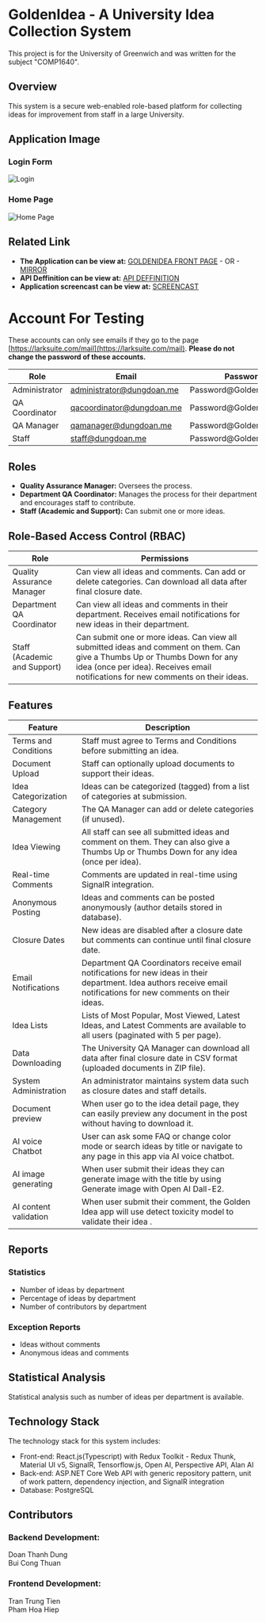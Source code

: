 # GoldenIdea - A University Idea Collection System

This project is for the University of Greenwich and was written for the subject "COMP1640".

## Overview

This system is a secure web-enabled role-based platform for collecting ideas for improvement from staff in a large University.

## Application Image

### Login Form
![Login](https://user-images.githubusercontent.com/105436645/229393213-633020a1-9c5a-4cce-9365-97f599028503.png)

### Home Page
![Home Page](https://user-images.githubusercontent.com/97430041/229363819-55ab0d6f-ceee-4c3b-b460-87b23ffd50ab.png)

## Related Link

- **The Application can be view at:** [GOLDENIDEA FRONT PAGE](https://goldenidea.dungdoan.me/) - OR - [MIRROR](https://golden-idea-comp-1640.vercel.app/)
- **API Deffinition can be view at:** [API DEFFINITION](https://goldenidea.azurewebsites.net/swagger/index.html)
- **Application screencast can be view at:** [SCREENCAST](https://youtu.be/JFjaqxtrjbM)

# Account For Testing

These accounts can only see emails if they go to the page [https://larksuite.com/mail](https://larksuite.com/mail). **Please do not change the password of these accounts.**

| Role | Email | Password |
| --- | --- | --- |
| Administrator | administrator@dungdoan.me | Password@GoldenIdea2023 |
| QA Coordinator | qacoordinator@dungdoan.me | Password@GoldenIdea2023 |
| QA Manager | qamanager@dungdoan.me | Password@GoldenIdea2023 |
| Staff | staff@dungdoan.me | Password@GoldenIdea2023 |

## Roles

- **Quality Assurance Manager:** Oversees the process.
- **Department QA Coordinator:** Manages the process for their department and encourages staff to contribute.
- **Staff (Academic and Support):** Can submit one or more ideas.

## Role-Based Access Control (RBAC)

| Role                         | Permissions                                                                                                                                                                                                     |
| ---------------------------- | --------------------------------------------------------------------------------------------------------------------------------------------------------------------------------------------------------------- |
| Quality Assurance Manager    | Can view all ideas and comments. Can add or delete categories. Can download all data after final closure date.                                                                                                  |
| Department QA Coordinator    | Can view all ideas and comments in their department. Receives email notifications for new ideas in their department.                                                                                            |
| Staff (Academic and Support) | Can submit one or more ideas. Can view all submitted ideas and comment on them. Can give a Thumbs Up or Thumbs Down for any idea (once per idea). Receives email notifications for new comments on their ideas. |

## Features

| Feature               | Description                                                                                                                                                         |
| --------------------- | ------------------------------------------------------------------------------------------------------------------------------------------------------------------- |
| Terms and Conditions  | Staff must agree to Terms and Conditions before submitting an idea.                                                                                                 |
| Document Upload       | Staff can optionally upload documents to support their ideas.                                                                                                       |
| Idea Categorization   | Ideas can be categorized (tagged) from a list of categories at submission.                                                                                          |
| Category Management   | The QA Manager can add or delete categories (if unused).                                                                                                            |
| Idea Viewing          | All staff can see all submitted ideas and comment on them. They can also give a Thumbs Up or Thumbs Down for any idea (once per idea).                              |
| Real-time Comments    | Comments are updated in real-time using SignalR integration.                                                                                                        |
| Anonymous Posting     | Ideas and comments can be posted anonymously (author details stored in database).                                                                                   |
| Closure Dates         | New ideas are disabled after a closure date but comments can continue until final closure date.                                                                     |
| Email Notifications   | Department QA Coordinators receive email notifications for new ideas in their department. Idea authors receive email notifications for new comments on their ideas. |
| Idea Lists            | Lists of Most Popular, Most Viewed, Latest Ideas, and Latest Comments are available to all users (paginated with 5 per page).                                       |
| Data Downloading      | The University QA Manager can download all data after final closure date in CSV format (uploaded documents in ZIP file).                                            |
| System Administration | An administrator maintains system data such as closure dates and staff details.                                                                                     |
| Document preview | When user go to the idea detail page, they can easily preview any document in the post without having to download it.                                                                                     |
| AI voice Chatbot | User can ask some FAQ or change color mode or search ideas by title or navigate to any page in this app via AI voice chatbot.                                                                                     |
| AI image generating | When user submit their ideas they can generate image with the title by using Generate image with Open AI Dall-E2.                                                                                     |
| AI content validation | When user submit their comment, the Golden Idea app will use detect toxicity model to validate their idea .                                                                                     |
## Reports

### Statistics

- Number of ideas by department
- Percentage of ideas by department
- Number of contributors by department

### Exception Reports

- Ideas without comments
- Anonymous ideas and comments

## Statistical Analysis

Statistical analysis such as number of ideas per department is available.

## Technology Stack

The technology stack for this system includes:

- Front-end: React.js(Typescript) with Redux Toolkit - Redux Thunk, Material UI v5, SignalR, Tensorflow.js, Open AI, Perspective API, Alan AI 
- Back-end: ASP.NET Core Web API with generic repository pattern, unit of work pattern, dependency injection, and SignalR integration
- Database: PostgreSQL

## Contributors

### Backend Development:

Doan Thanh Dung  
Bui Cong Thuan

### Frontend Development:

Tran Trung Tien  
Pham Hoa Hiep

